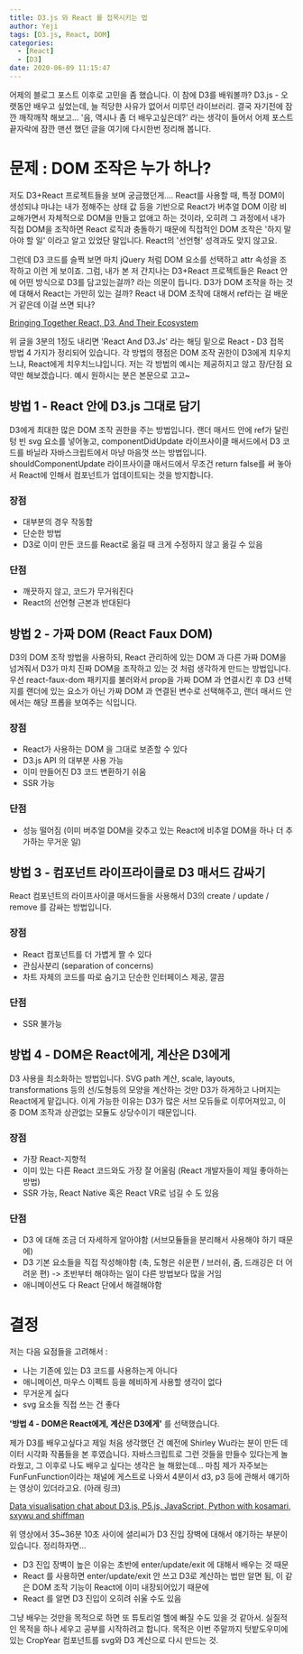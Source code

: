 ```yaml
---
title: D3.js 와 React 를 접목시키는 법
author: Yeji
tags: [D3.js, React, DOM]
categories:
  - [React]
  - [D3]
date: 2020-06-09 11:15:47
---
```

어제의 블로그 포스트 이후로 고민을 좀 했습니다. 이 참에 D3를 배워볼까? D3.js - 오랫동안 배우고 싶었는데, 늘 적당한 사유가 없어서 미루던 라이브러리. 결국 자기전에 잠깐 깨작깨작 해보고... '음, 역시나 좀 더 배우고싶은데?' 라는 생각이 들어서 어제 포스트 끝자락에 잠깐 맨션 했던 글을 여기에 다시한번 정리해 봅니다.

# 문제 : DOM 조작은 누가 하나?

저도 D3+React 프로젝트들을 보며 궁금했던게.... React를 사용할 때, 특정 DOM이 생성되냐 마냐는 내가 정해주는 상태 값 등을 기반으로 React가 버추얼 DOM 이랑 비교해가면서 자체적으로 DOM을 만들고 없애고 하는 것이라, 오히려 그 과정에서 내가 직접 DOM을 조작하면 React 로직과 충돌하기 때문에 직접적인 DOM 조작은 '하지 말아야 할 일' 이라고 알고 있었단 말입니다. React의 '선언형' 성격과도 맞지 않고요.

그런데 D3 코드를 슬쩍 보면 마치 jQuery 처럼 DOM 요소를 선택하고 attr 속성을 조작하고 이런 게 보이죠. 그럼, 내가 본 저 간지나는 D3+React 프로젝트들은 React 안에 어떤 방식으로 D3를 담고있는걸까? 라는 의문이 듭니다. D3가 DOM 조작을 하는 것에 대해서 React는 가만히 있는 걸까? React 내 DOM 조작에 대해서 ref라는 걸 배운 거 같은데 이걸 쓰면 되나?

[Bringing Together React, D3, And Their Ecosystem](https://www.smashingmagazine.com/2018/02/react-D3-ecosystem/)

위 글을 3분의 1정도 내리면 'React And D3.Js' 라는 해딩 밑으로 React - D3 접목 방법 4 가지가 정리되어 있습니다. 각 방법의 쟁점은 DOM 조작 권한이 D3에게 치우치느냐, React에게 치우치느냐입니다. 저는 각 방법의 예시는 제공하지고 않고 장/단점 요약만 해보겠습니다. 예시 원하시는 분은 본문으로 고고~

## 방법 1 - React 안에 D3.js 그대로 담기

D3에게 최대한 많은 DOM 조작 권한을 주는 방법입니다. 랜더 매서드 안에 ref가 달린 텅 빈 svg 요소를 넣어놓고, componentDidUpdate 라이프사이클 매서드에서 D3 코드를 바닐라 자바스크립트에서 마냥 마음껏 쓰는 방법입니다. shouldComponentUpdate 라이프사이클 매서드에서 무조건 return false를 써 놓아서 React에 인해서 컴포넌트가 업데이트되는 것을 방지합니다.

### 장점

- 대부분의 경우 작동함
- 단순한 방법
- D3로 이미 만든 코드를 React로 옮길 때 크게 수정하지 않고 옮길 수 있음

### 단점

- 깨끗하지 않고, 코드가 무거워진다
- React의 선언형 근본과 반대된다

## 방법 2 - 가짜 DOM (React Faux DOM)

D3의 DOM 조작 방법을 사용하되, React 관리하에 있는 DOM 과 다른 가짜 DOM을 넘겨줘서 D3가 마치 진짜 DOM을 조작하고 있는 것 처럼 생각하게 만드는 방법입니다. 우선 react-faux-dom 패키지를 불러와서 prop을 가짜 DOM 과 연결시킨 후 D3 선택지를 랜더에 있는 요소가 아닌 가짜 DOM 과 연결된 변수로 선택해주고, 랜더 매서드 안에서는 해당 프롭을 보여주는 식입니다.


### 장점

- React가 사용하는 DOM 을 그대로 보존할 수 있다
- D3.js API 의 대부분 사용 가능
- 이미 만들어진 D3 코드 변환하기 쉬움
- SSR 가능

### 단점

- 성능 떨어짐 (이미 버추얼 DOM을 갖추고 있는 React에 비추얼 DOM을 하나 더 추가하는 무거운 일)

## 방법 3 - 컴포넌트 라이프라이클로 D3 매서드 감싸기

React 컴포넌트의 라이프사이클 매서드들을 사용해서 D3의 create / update / remove 를 감싸는 방법입니다.

### 장점

- React 컴포넌트를 더 가볍게 짤 수 있다
- 관심사분리 (separation of concerns)
- 차트 자체의 코드를 따로 숨기고 단순한 인터페이스 제공, 깔끔

### 단점

- SSR 불가능

## 방법 4 - DOM은 React에게, 계산은 D3에게

D3 사용을 최소화하는 방법입니다. SVG path 계산, scale, layouts, transformations 등의 선/도형등의 모양을 계산하는 것만 D3가 하게하고 나머지는 React에게 맡깁니다. 이게 가능한 이유는 D3가 많은 서브 모듀들로 이루어져있고, 이 중 DOM 조작과 상관없는 모듈도 상당수이기 때문입니다.

### 장점

- 가장 React-지향적
- 이미 있는 다른 React 코드와도 가장 잘 어울림 (React 개발자들이 제일 좋아하는 방법)
- SSR 가능, React Native 혹은 React VR로 넘길 수 도 있음

### 단점

- D3 에 대해 조금 더 자세하게 알아야함 (서브모듈들을 분리해서 사용해야 하기 때문에)
- D3 기본 요소들을 직접 작성해야함 (축, 도형은 쉬운편 / 브러쉬, 줌, 드래깅은 더 어려운 편) -> 초반부터 해야하는 일이 다른 방법보다 많을 거임
- 애니메이션도 다 React 단에서 해결해야함

# 결정

저는 다음 요점들을 고려해서 :

- 나는 기존에 있는 D3 코드를 사용하는게 아니다
- 애니메이션, 마우스 이펙트 등을 헤비하게 사용할 생각이 없다
- 무거운게 싫다
- svg 요소들 직접 쓰는 건 좋다

**'방법 4 - DOM은 React에게, 계산은 D3에게'** 를 선택했습니다.

제가 D3를 배우고싶다고 제일 처음 생각했던 건 예전에 Shirley Wu라는 분이 만든 데이터 시각화 작품들을 본 후였습니다. 자바스크립트로 그런 것들을 만들수 있다는게 놀라웠고, 그 이후로 나도 배우고 싶다는 생각은 늘 해왔는데... 마침 제가 자주보는 FunFunFunction이라는 채널에 게스트로 나와서 4분이서 d3, p3 등에 관해서 얘기하는 영상이 있더라고요. (아래 링크)

[Data visualisation chat about D3.js, P5.js, JavaScript, Python with kosamari, sxywu and shiffman](https://www.youtube.com/watch?v=Awnz8x8kcE8)

위 영상에서 35~36분 10초 사이에 셜리씨가 D3 진입 장벽에 대해서 얘기하는 부분이 있습니다. 정리하자면...

- D3 진입 장벽이 높은 이유는 초반에 enter/update/exit 에 대해서 배우는 것 때문
- React 를 사용하면 enter/update/exit 안 쓰고 D3로 계산하는 법만 알면 됨, 이 같은 DOM 조작 기능이 React에 이미 내장되어있기 때문에
- React 를 알면 D3 진입이 오히려 쉬울 수도 있음

그냥 배우는 것만을 목적으로 하면 또 튜토리얼 헬에 빠질 수도 있을 것 같아서. 실질적인 목적을 하나 세우고 공부를 시작하려고 합니다. 목적은 이번 주말까지 텃밭도우미에 있는 CropYear 컴포넌트를 svg와 D3 계산으로 다시 만드는 것.